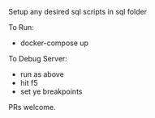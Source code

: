 Setup any desired sql scripts in sql folder

To Run:
- docker-compose up


To Debug Server:
- run as above
- hit f5
- set ye breakpoints


PRs welcome.


